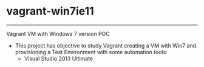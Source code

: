 # vagrant-win7ie11
---
Vagrant VM with Windows 7 version POC

* This project has objective to study Vagrant creating a VM with Win7 and provisioning a Test Environment with some automation tools:
  * Visual Studio 2013 Ultimate
